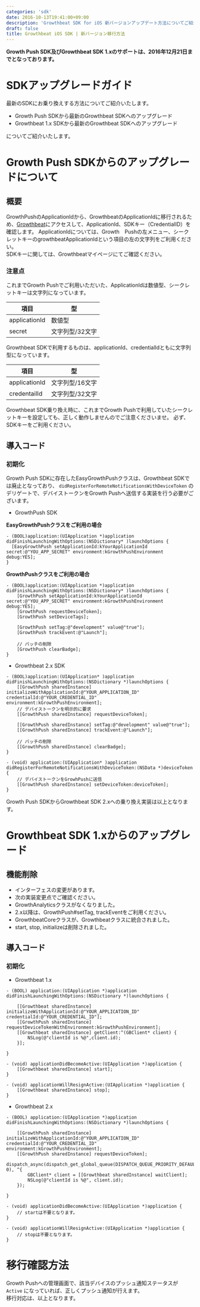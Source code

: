 ```yaml
---
categories: 'sdk'
date: 2016-10-13T19:41:00+09:00
description: 'Growthbeat SDK for iOS 新バージョンアップデート方法についてご紹介します'
draft: false
title: Growthbeat iOS SDK | 新バージョン移行方法
---
```


**Growth Push SDK及びGrowthbeat SDK 1.xのサポートは、2016年12月21日までとなっております。**  
# SDKアップグレードガイド  
最新のSDKにお乗り換えする方法についてご紹介いたします。  

- Growth Push SDKから最新のGrowthbeat SDKへのアップグレード
- Growthbeat 1.x SDKから最新のGrowthbeat SDKへのアップグレード

についてご紹介いたします。  
# Growth Push SDKからのアップグレードについて  
## 概要  
GrowthPushのApplicationIdから、GrowthbeatのApplicationIdに移行されるため、[Growthbeat](https://growthbeat.com/)にアクセスして、ApplicationId、SDKキー（CredentialID）を確認します。   ApplicationIdについては、Growth　Pushの左メニュー、シークレットキーのgrowthbeatApplicationIdという項目の左の文字列をご利用ください。  
SDKキーに関しては、Growthbeatマイページにてご確認ください。  
### 注意点  
これまでGrowth Pushでご利用いただいた、ApplicationIdは数値型、シークレットキーは文字列になっています。  

|項目|型|
|---|---|
|applicationId|数値型|
|secret|文字列型/32文字|
Growthbeat SDKで利用するものは、applicationId、credentialIdともに文字列型になっています。  

|項目|型|
|---|---|
|applicationId|文字列型/16文字|
|credentailId|文字列型/32文字|
Growthbeat SDK乗り換え時に、これまでGrowth Pushで利用していたシークレットキーを設定しても、正しく動作しませんのでご注意くださいませ。  必ず、SDKキーをご利用ください。  
## 導入コード  
### 初期化
Growth Push SDKに存在したEasyGrowthPushクラスは、Growthbeat SDKでは廃止となっており、 `didRegisterForRemoteNotificationsWithDeviceToken` のデリゲートで、デバイストークンをGrowth Pushへ送信する実装を行う必要がございます。  

- GrowthPush SDK  

**EasyGrowthPushクラスをご利用の場合**

```objc
- (BOOL)application:(UIApplication *)application didFinishLaunchingWithOptions:(NSDictionary* )launchOptions {
  [EasyGrowthPush setApplicationId:kYourApplicationId secret:@"YOU_APP_SECRET" environment:kGrowthPushEnvironment debug:YES];
}
```

**GrowthPushクラスをご利用の場合**

```objc
- (BOOL)application:(UIApplication *)application didFinishLaunchingWithOptions:(NSDictionary* )launchOptions {
	[GrowthPush setApplicationId:kYourApplicationId secret:@"YOU_APP_SECRET" environment:kGrowthPushEnvironment debug:YES];
	[GrowthPush requestDeviceToken];
	[GrowthPush setDeviceTags];

	[GrowthPush setTag:@"development" value@"true"];
	[GrowthPush trackEvent:@"Launch"];

	// バッチの削除
	[GrowthPush clearBadge];
}
```  

- Growthbeat 2.x SDK

```objc
- (BOOL)application:(UIApplication* )application didFinishLaunchingWithOptions:(NSDictionary *)launchOptions {
	[[GrowthPush sharedInstance] initializeWithApplicationId:@"YOUR_APPLICATION_ID" credentialId:@"YOUR_CREDENTIAL_ID" environment:kGrowthPushEnvironment];
	// デバイストークンを明示的に要求
	[[GrowthPush sharedInstance] requestDeviceToken];

	[[GrowthPush sharedInstance] setTag:@"development" value@"true"];
	[[GrowthPush sharedInstance] trackEvent:@"Launch"];

	// バッチの削除
	[[GrowthPush sharedInstance] clearBadge];
}

- (void) application:(UIApplication* )application didRegisterForRemoteNotificationsWithDeviceToken:(NSData *)deviceToken {
	// デバイストークンをGrowhPushに送信
	[[GrowthPush sharedInstance] setDeviceToken:deviceToken];
}
```  

Growth Push SDKからGrowthbeat SDK 2.xへの乗り換え実装は以上となります。  
# Growthbeat SDK 1.xからのアップグレード  
## 機能削除  

- インターフェスの変更があります。
 - 次の実装変更点でご確認ください。
- GrowthAnalyticsクラスがなくなりました。  
 - 2.x以降は、GrowthPush#setTag, trackEventをご利用ください。
- GrowthbeatCoreクラスが、Growthbeatクラスに統合されました。  
 - start, stop, initializeは削除されました。

## 導入コード  
### 初期化  

- Growthbeat 1.x

```objc
- (BOOL) application:(UIApplication *)application didFinishLaunchingWithOptions:(NSDictionary *)launchOptions {

    [[Growthbeat sharedInstance] initializeWithApplicationId:@"YOUR_APPLICATION_ID" credentialId:@"YOUR_CREDENTIAL_ID"];
    [[GrowthPush sharedInstance] requestDeviceTokenWithEnvironment:kGrowthPushEnvironment];
    [[Growthbeat sharedInstance] getClient:^(GBClient* client) {
        NSLog(@"clientId is %@",client.id);
    }];

}

- (void) applicationDidBecomeActive:(UIApplication *)application {
    [[Growthbeat sharedInstance] start];
}

- (void) applicationWillResignActive:(UIApplication *)application {
    [[Growthbeat sharedInstance] stop];
}
```

- Growthbeat 2.x

```objc
- (BOOL) application:(UIApplication *)application didFinishLaunchingWithOptions:(NSDictionary *)launchOptions {

    [[GrowthPush sharedInstance] initializeWithApplicationId:@"YOUR_APPLICATION_ID" credentialId:@"YOUR_CREDENTIAL_ID" environment:kGrowthPushEnvironment];
	[[GrowthPush sharedInstance] requestDeviceToken];
    dispatch_async(dispatch_get_global_queue(DISPATCH_QUEUE_PRIORITY_DEFAULT, 0), ^{
        GBClient* client = [[Growthbeat sharedInstance] waitClient];
        NSLog(@"clientId is %@", client.id);
    });

}

- (void) applicationDidBecomeActive:(UIApplication *)application {
	// startは不要となります。
}

- (void) applicationWillResignActive:(UIApplication *)application {
	// stopは不要となります。
}
```  
# 移行確認方法
Growth Pushへの管理画面で、該当デバイスのプッシュ通知ステータスが `Active` になっていれば、正しくプッシュ通知が行えます。  
移行対応は、以上となります。  
